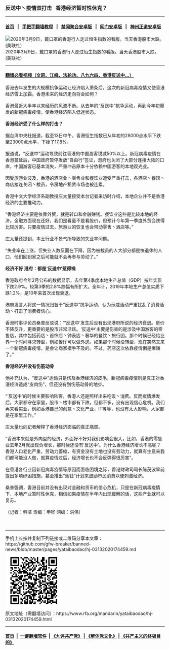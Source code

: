 ### 反送中丶疫情双打击   香港经济暂时性休克？
------------------------

#### [首页](https://github.com/gfw-breaker/banned-news/blob/master/README.md) &nbsp;&nbsp;|&nbsp;&nbsp; [手把手翻墙教程](https://github.com/gfw-breaker/guides/wiki) &nbsp;&nbsp;|&nbsp;&nbsp; [禁闻聚合安卓版](https://github.com/gfw-breaker/bn-android) &nbsp;&nbsp;|&nbsp;&nbsp; [网门安卓版](https://github.com/oGate2/oGate) &nbsp;&nbsp;|&nbsp;&nbsp; [神州正道安卓版](https://github.com/SzzdOgate/update) 



<div id="headerimg">
 <img alt="2020年3月9日，戴口罩的香港行人走过恒生指数的看版。当天香港股市大跌。(美联社)" src="https://www.rfa.org/mandarin/yataibaodao/hj-03132020174459.html/PSX_20200313_110210.jpg/@@images/c481da76-0839-4f9c-affd-e02ace3cd8fe.jpeg" title="2020年3月9日，戴口罩的香港行人走过恒生指数的看版。当天香港股市大跌。(美联社)"/>
 <div id="headerimgcontents">
  <div id="headerimgcaption">
   <span>
    2020年3月9日，戴口罩的香港行人走过恒生指数的看版。当天香港股市大跌。(美联社)
   </span>
   <!-- zoomattribute -->
  </div>
  <!-- headerimgcaption -->
 </div>
 <!-- headerimagecontents -->
</div>

<hr/>


#### [翻墙必看视频（文昭、江峰、法轮功、八九六四、香港反送中...）](https://github.com/gfw-breaker/banned-news/blob/master/pages/link3.md)

<div id="storytext">
 <div>
  <div class="slot_header">
  </div>
 </div>
 <p>
  香港去年发生的大规模抗争运动让经济陷入萧条后，这次的新冠病毒疫情又使香港经济雪上加霜。香港未来的经济走向将会如何？
  <br/>
  <br/>
  香港最近大半年以来经历的风波不断。从去年的“反送中”抗争运动，再到今年初爆发的新冠病毒疫情，使香港经济陷入低迷状态。
  <br/>
  <br/>
  <b>
   香港经济受了什么样的打击？
  </b>
  <br/>
  <br/>
  据台湾中央社报道，截至13日中午，香港恒生指数已从年初的28000点水平下跌至23000点水平，下挫了17.8%。
  <br/>
  <br/>
  报道说，“反送中"运动导致前往香港的中国游客锐减50%以上。新冠病毒疫情在香港蔓延后，中国政府暂停发放“自由行”签证，港府也关闭了大部分连接大陆的口岸，中国游客已基本消失，严重冲击原本十分依赖中国游客的本地观光业。
  <br/>
  <br/>
  因受旅游业波及，香港的酒店业丶零售业和餐饮业遭受严重打击，各酒店丶餐馆丶商店接连关闭丶裁员，令房地产租赁市场也被连累。
  <br/>
  <br/>
  香港中文大学经济系副教授庄太量接受本台记者采访时介绍，本地企业并不是香港经济的主要推动力。
  <br/>
  <br/>
  “香港经济主要是依靠外贸，就是转口和金融赚钱。餐饮业这些是比较本地的经济。金融方面现在还好，我们是看量不是看股价，但预计今年第一季度外贸会跌得比较厉害。只要疫情过去，旅游业的恢复也会带动零售丶酒店等。”
  <br/>
  <br/>
  庄太量还提到，本土行业不景气所导致的失业率问题。
  <br/>
  <br/>
  “失业率在上涨，但失业人数反而在下降，因为被裁员的人大部分都是快退休的人口，他们回到家之后可能就不会再参与劳动了。”
  <br/>
  <br/>
  <b>
   经济不好 港府：都是‘反送中’惹得祸
  </b>
  <br/>
  <br/>
  香港政府今年2月公布的数据显示，去年第4季度本地生产总值（GDP）按年实质下跌2.9%。较第3季的2.8%跌幅有所扩大。全年计，2019年本地生产总值实质下跌1.2%，是10年来首次出现衰退。
  <br/>
  <br/>
  港府发言人将这一情况归咎于“反送中”抗争运动，认为示威活动严重扰乱了消费活动丶打击了消费者信心。
  <br/>
  <br/>
  香港时事评论员桑普反驳说：“‘反送中’发生后没有出现港府所说的经济衰退。房价不降反升，更重要的是股市非常活跃。‘反送中’主要是伤害的是涉及中国游客的零售店，其中包括药店丶首饰店丶钟表店丶奢华的餐饮丶旅行团。那个时候已经给业界一个时间寻求转型，例如餐厅可以做外送。如果那个时候没转型，现在突然又来一个新冠病毒疫情，是会让商家措手不及的。不过，药店这次依靠疫情倒是爆赚了。”
  <br/>
  <br/>
  <b>
   香港经济并没有伤筋动骨
  </b>
  <br/>
  <br/>
  他补充认为，“反送中"运动只是伤及香港经济的皮毛，新冠病毒疫情则是真正对香港经济造成“皮肉伤”，但还没有到伤筋动骨的地步。
  <br/>
  <br/>
  “‘反送中’的时候主要影响陆客，香港人还是照样出来吃饭丶消费。反而疫情爆发后，大家都守在家里，股市丶楼市都有下跌，但都不多，没有出现信心危机。我们再来看实业，例如香港自己的创意丶文化产业，IT等等，也没有太大影响，大家都是在家里工作。”
  <br/>
  <br/>
  庄太量也向记者解释了香港经济面临的真正瓶颈。
  <br/>
  <br/>
  “香港本来就是外向型的经济，外面好不好对我们影响会很大，比如，香港的零售业去年2月就出现负增长，那时候还没有‘反送中’。为什么香港经济增长不高呢？香港人口老化严重，劳动力萎缩，有资金没有土地也没有劳动力，就算有生意来我们都可能没人做，就算疫情过后，经济增长也不会反弹得很厉害”。
  <br/>
  <br/>
  在香港各行业因新冠病毒疫情等原因而面临困境之际，香港财政司司长陈茂波早前提出多项纾困措施，甚至推出“派钱”计划来鼓励市民消费以便刺激经济。
  <br/>
  <br/>
  桑普强调，香港目前并没有出现对金融和货币的信心危机，只是在新冠病毒疫情下，本地产业暂时性休克，相信如果疫情在半年内出现缓解的话，这些产业就可以复苏。
  <br/>
  <br/>
  （记者：韩洁 责编：申铧 网编：洪伟）
  <br/>
  <br/>
  <br/>
 </p>
</div>

<hr/>
手机上长按并复制下列链接或二维码分享本文章：<br/>
https://github.com/gfw-breaker/banned-news/blob/master/pages/yataibaodao/hj-03132020174459.md <br/>
<a href='https://github.com/gfw-breaker/banned-news/blob/master/pages/yataibaodao/hj-03132020174459.md'><img src='https://github.com/gfw-breaker/banned-news/blob/master/pages/yataibaodao/hj-03132020174459.md.png'/></a> <br/>
原文地址（需翻墙访问）：https://www.rfa.org/mandarin/yataibaodao/hj-03132020174459.html


------------------------
#### [首页](https://github.com/gfw-breaker/banned-news/blob/master/README.md) &nbsp;|&nbsp; [一键翻墙软件](https://github.com/gfw-breaker/nogfw/blob/master/README.md) &nbsp;| [《九评共产党》](https://github.com/gfw-breaker/9ping.md/blob/master/README.md#九评之一评共产党是什么) | [《解体党文化》](https://github.com/gfw-breaker/jtdwh.md/blob/master/README.md) | [《共产主义的终极目的》](https://github.com/gfw-breaker/gczydzjmd.md/blob/master/README.md)


<img src='http://gfw-breaker.win/banned-news/pages/yataibaodao/hj-03132020174459.md' width='0px' height='0px'/>